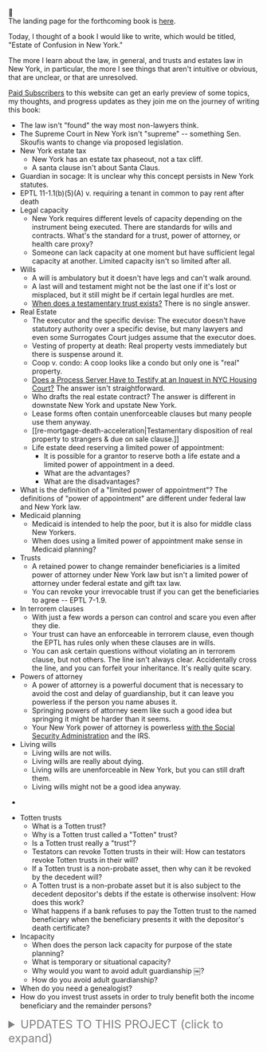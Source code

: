 <div class="kg-card kg-callout-card kg-callout-card-grey"><div class="kg-callout-emoji">📖</div><div class="kg-callout-text">The landing page for the forthcoming book is <a href="https://leanpub.com/estateofconfusion-newyork">here</a>.</div></div>

Today, I thought of a book I would like to write, which would be titled, "Estate of Confusion in New York." 

The more I learn about the law, in general, and trusts and estates law in New York, in particular, the more I see things that aren't intuitive or obvious, that are unclear, or that are unresolved. 

[Paid Subscribers](https://www.willstrustsestates.info/#/portal/signup/) to this website can get an early preview of some topics, my thoughts, and progress updates as they join me on the journey of writing this book: 

<!--members-only-->

+ The law isn't "found" the way most non-lawyers think. 
+ The Supreme Court in New York isn't "supreme" -- something Sen. Skoufis wants to change via proposed legislation.  
+ New York estate tax 
	+ New York has an estate tax phaseout, not a tax cliff. 
	+ A santa clause isn't about Santa Claus. 
+ Guardian in socage: It is unclear why this concept persists in New York statutes.  
+ EPTL 11-1.1(b)(5)(A) v. requiring a tenant in common to pay rent after death 
+ Legal capacity 
	+ New York requires different levels of capacity depending on the instrument being executed. There are standards for wills and contracts. What's the standard for a trust, power of attorney, or health care proxy? 
	+ Someone can lack capacity at one moment but have sufficient legal capacity at another. Limited capacity isn't so limited after all. 
+ Wills 
	+ A will is ambulatory but it doesn't have legs and can't walk around. 
	+ A last will and testament might not be the last one if it's lost or misplaced, but it still might be if certain legal hurdles are met. 
	+ [When does a testamentary trust exists?](https://www.willstrustsestates.info/what-is-the-date-for-a-testamentary-trust-under-new-york-law/) There is no single answer. 
+ Real Estate 
	+ The executor and the specific devise: The executor doesn't have statutory authority over a specific devise, but many lawyers and even some Surrogates Court judges assume that the executor does. 
	+ Vesting of property at death: Real property vests immediately but there is suspense around it. 
	+ Coop v. condo: A coop looks like a condo but only one is "real" property. 
	+ [Does a Process Server Have to Testify at an Inquest in NYC Housing Court?](https://www.willstrustsestates.info/does-a-processor-server-have-to-testify-at-an-inquest-in-nyc-housing-court/) The answer isn't straightforward. 
	+ Who drafts the real estate contract? The answer is different in downstate New York and upstate New York. 
	+ Lease forms often contain unenforceable clauses but many people use them anyway. <!-- Kuklin -->
	+ <a id="re-mortgage-death-acceleration"></a>[[re-mortgage-death-acceleration|Testamentary disposition of real property to strangers & due on sale clause.]]
	+ <a id="re-life-estate-poapl"></a>Life estate deed reserving a limited power of appointment: 
		+ It is possible for a grantor to reserve both a life estate and a limited power of appointment in a deed. 
		+  What are the advantages? <!-- control, incomplete gift -->
		+  What are the disadvantages? <!-- It can cause title problems. Medicaid issues. -->  
+ <a id="poap-def"></a>What is the definition of a "limited power of appointment"? The definitions of "power of appointment" are different under federal law and New York law.   
+ Medicaid planning 
	+ Medicaid is intended to help the poor, but it is also for middle class New Yorkers. 
	+ <a id="medicaid-poapl"></a>When does using a limited power of appointment make sense in Medicaid planning?
+ Trusts 
	+ A retained power to change remainder beneficiaries is a limited power of attorney under New York law but isn't a limited power of attorney under federal estate and gift tax law. 
	+ You can revoke your irrevocable trust if you can get the beneficiaries to agree -- EPTL 7-1.9. 
+ In terrorem clauses 
	+ With just a few words a person can control and scare you even after they die. 
	+ Your trust can have an enforceable in terrorem clause, even though the EPTL has rules only when these clauses are in wills. 
	+ You can ask certain questions without violating an in terrorem clause, but not others. The line isn't always clear. Accidentally cross the line, and you can forfeit your inheritance. It's really quite scary.
+ Powers of attorney  
	+ A power of attorney is a powerful document that is necessary to avoid the cost and delay of guardianship, but it can leave you powerless if the person you name abuses it. 
	+ Springing powers of attorney seem like such a good idea but springing it might be harder than it seems.  
	+ Your New York power of attorney is powerless [with the Social Security Administration](https://www.willstrustsestates.info/your-power-of-attorney-means-nothing-to-the-social-security-administration/) and the IRS.
+ Living wills 
	+ Living wills are not wills. 
	+ Living wills are really about dying. 
	+ Living wills are unenforceable in New York, but you can still draft them. 
	+ Living wills might not be a good idea anyway. 
- <!-- 2024-01-12 Which law applies? -->  <!-- Red Casebook p.784: "N.Y. Est., Powers & Trusts Law §5-3.3 was repealed in 1981 (see Note 7 at page 736). Thus, if Rothko had died after 1981, under tradidonal principles only the Mark Rothko Foundation and the state attorney general, the overseer of charitable trusts, would have had standing to sue the executors. After Smithers v. St. Luke's-Roosevelt Hospital Center, page 751, however, it is an open question whether this is still true in New York." pdf-2024-02-12-1145 -->
+ <a id="totten"></a>Totten trusts
	+ What is a Totten trust?
	+ Why is a Totten trust called a "Totten" trust?
	+ Is a Totten trust really a "trust"?
	+ <a id="totten-revocable-by-will"></a>Testators can revoke Totten trusts in their will: How can testators revoke Totten trusts in their will?  
	+ If a Totten trust is a non-probate asset, then why can it be revoked by the decedent will?
	+ A Totten trust is a non-probate asset but it is also subject to the decedent depositor's debts if the estate is otherwise insolvent: How does this work?
	+ What happens if a bank refuses to pay the Totten trust to the named beneficiary when the beneficiary presents it with the depositor's death certificate?
+ Incapacity
	+ When does the person lack capacity for purpose of the state planning?
	+ What is temporary or situational capacity?
	+ Why would you want to avoid adult guardianship ￼?
	+ How do you avoid adult guardianship?
+ <a id="genealogist"></a>When do you need a genealogist? 
+ <a id="trust-invest"></a>How do you invest trust assets in order to truly benefit both the income beneﬁciary and the remainder persons?

<a id="updates"></a>


<details>
<summary style="color:grey; font-size: 23px;" >UPDATES TO THIS PROJECT (click to expand)</summary>
<br>

2024-03-17 - Added the question about [trust investment](#trust-invest).

2024-03-15 - (1) Added the question about a [genealogist](#genealogist). (2) Expanded the issues for [Totten trusts](#totten). 

2024-03-14 - Added question about [the revocation of a totten trusts by a will](#totten-revocable-by-will). 

2024-03-12 - Revised and expanded: Life estate deed reserving a limited power of appointment, [above](#re-life-estate-poapl). 

2024-03-10 - Created the book cover for the book. See [📖Estate of Confusion - New York](https://leanpub.com/estateofconfusion-newyork).

2024-03-08 - Added: (1) [What is the definition of a "limited power of appointment"?](#poap-def). (2) [When does using a limited power of appointment make sense in Medicaid planning?](#medicaid-poapl).

2024-03-07 - Added: [It is possible for a grantor to reserve both a life estate and a limited power of appointment in a deed, but it can cause title problems.](#re-life-estate-poapl)
  
2024-03-03 - Added ["testamentary disposition of real property to strangers & due on sale clause"](#re-mortgage-death-acceleration). 

2024-03-02 - Created a Leanpub book that I will start writing and updating, using the lean-writing method: [📖Estate of Confusion - New York](https://leanpub.com/estateofconfusion-newyork). 

2023-10-14 - (1) Came up with the idea for the book and a list topics. (2) Created a tag for posts on this site that are relevant to the book: [Estate of Confusion in NY](https://www.willstrustsestates.info/tag/estate-of-confusion-in-ny/). 

</details>